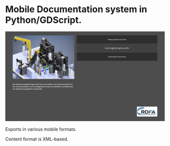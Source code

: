 # Mobile Documentation system in Python/GDScript.

<p align="left">
<img width="650" src="https://github.com/ChrisKnapp/Mobile-Documentation-System/blob/main/Mobile%20Documentation%20Program.jpg">
<br/>
<p/>


Exports in various mobile formats.

Content format is XML-based.


